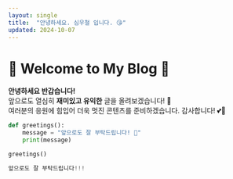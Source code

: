 ```yaml
---
layout: single
title:  "안녕하세요. 심우철 입니다. 😘"
updated: 2024-10-07
---
```


# 🌟 Welcome to My Blog 🌟

**안녕하세요 반갑습니다!**  
앞으로도 열심히 **재미있고 유익한** 글을 올려보겠습니다! 🎉  
여러분의 응원에 힘입어 더욱 멋진 콘텐츠를 준비하겠습니다. 감사합니다! 💕🙏

```python
def greetings():
    message = "앞으로도 잘 부탁드립니다! 🎉"
    print(message)

greetings()
```
```python
앞으로도 잘 부탁드립니다!!!
```
